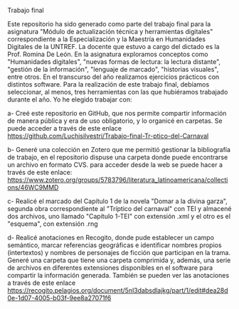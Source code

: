 Trabajo final

Este repositorio ha sido generado como parte del trabajo final para la asignatura "Módulo de actualización técnica y herramientas digitales" correspondiente a la Especialización y la Maestría en Humanidades Digitales de la UNTREF.
La docente que estuvo a cargo del dictado es la Prof. Romina De León. 
En la asignatura exploramos conceptos como "Humanidades digitales", "nuevas formas de lectura: la lectura distante", "gestión de la información", "lenguaje de marcado", "historias visuales", entre otros. 
En el transcurso del año realizamos ejercicios prácticos con distintos software. Para la realización de este trabajo final, debíamos seleccionar, al menos, tres herramientas con las que hubiéramos trabajado durante el año. Yo he elegido trabajar con: 

a- Creé este repositorio en GitHub, que nos permite compartir información de manera pública y era de uso obligatorio, y lo organicé en carpetas. Se puede acceder a través de este enlace https://github.com/Luchisilvestri/Trabajo-final-Tr-ptico-del-Carnaval

b- Generé una colección en Zotero que me permitió gestionar la bibliografía de trabajo, en el repositorio dispuse una carpeta donde puede encontrarse un archivo en formato CVS. para acceder desde la web se puede hacer a través de este enlace: https://www.zotero.org/groups/5783796/literatura_latinoamericana/collections/46WC9MMD

c- Realicé el marcado del Capítulo 1 de la novela "Domar a la divina garza", segunda obra correspondiente al "Tríptico del carnaval" con TEI y almacené dos archivos, uno llamado "Capítulo 1-TEI" con extensión .xml y el otro es el "esquema", con extensión .rng

d- Realicé anotaciones en Recogito, donde pude establecer un campo semántico, marcar referencias geográficas e identificar nombres propios (intertextos) y nombres de personajes de ficción que participan en la trama. Generé una carpeta que tiene una carpeta comprimida y, además, una serie de archivos en diferentes extensiones disponibles en el software para compartir la información generada. También se pueden ver las anotaciones a través de este enlace https://recogito.pelagios.org/document/5nl3dabsdlajkg/part/1/edit#dea28d0e-1d07-4005-b03f-9ee8a27071f6


